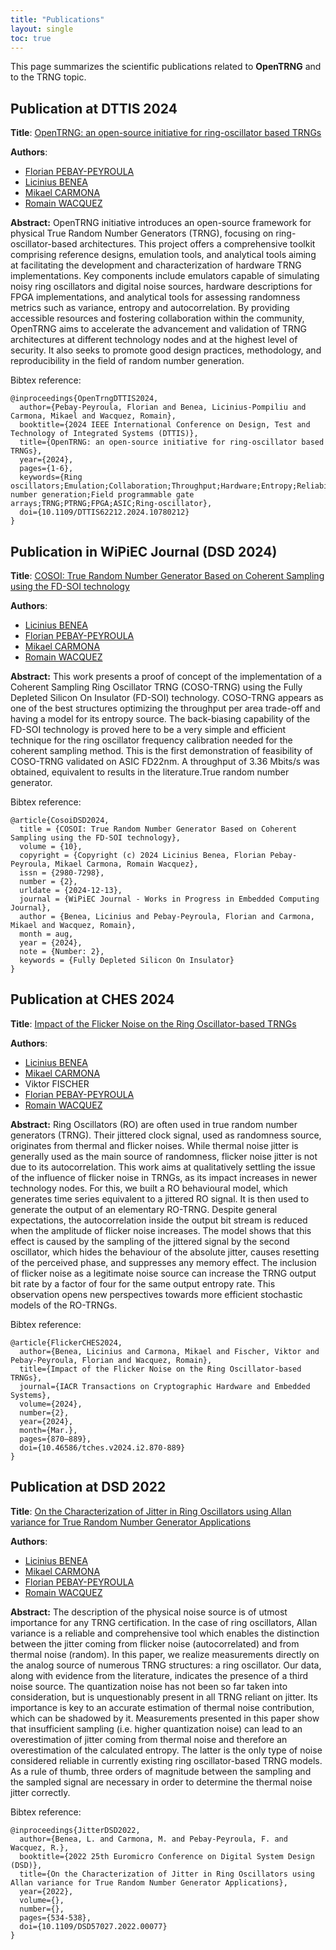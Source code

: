 ```yaml
---
title: "Publications"
layout: single
toc: true
---
```


This page summarizes the scientific publications related to **OpenTRNG** and to the TRNG topic.

## Publication at DTTIS 2024

**Title**: [OpenTRNG: an open-source initiative for ring-oscillator based TRNGs](https://ieeexplore.ieee.org/document/10780212)

**Authors**:
- [Florian PEBAY-PEYROULA](contributors#florian-pebay-peyroula)
- [Licinius BENEA](contributors#licinius-benea)
- [Mikael CARMONA](contributors#mikael-carmona)
- [Romain WACQUEZ](contributors#romain-wacquez)

**Abstract:** OpenTRNG initiative introduces an open-source framework for physical True Random Number Generators (TRNG), focusing on ring-oscillator-based architectures. This project offers a comprehensive toolkit comprising reference designs, emulation tools, and analytical tools aiming at facilitating the development and characterization of hardware TRNG implementations. Key components include emulators capable of simulating noisy ring oscillators and digital noise sources, hardware descriptions for FPGA implementations, and analytical tools for assessing randomness metrics such as variance, entropy and autocorrelation. By providing accessible resources and fostering collaboration within the community, OpenTRNG aims to accelerate the advancement and validation of TRNG architectures at different technology nodes and at the highest level of security. It also seeks to promote good design practices, methodology, and reproducibility in the field of random number generation.

Bibtex reference:
```
@inproceedings{OpenTrngDTTIS2024,
  author={Pebay-Peyroula, Florian and Benea, Licinius-Pompiliu and Carmona, Mikael and Wacquez, Romain},
  booktitle={2024 IEEE International Conference on Design, Test and Technology of Integrated Systems (DTTIS)}, 
  title={OpenTRNG: an open-source initiative for ring-oscillator based TRNGs}, 
  year={2024},
  pages={1-6},
  keywords={Ring oscillators;Emulation;Collaboration;Throughput;Hardware;Entropy;Reliability;Security;Random number generation;Field programmable gate arrays;TRNG;PTRNG;FPGA;ASIC;Ring-oscillator},
  doi={10.1109/DTTIS62212.2024.10780212}
}
```

## Publication in WiPiEC Journal (DSD 2024)

**Title**: [COSOI: True Random Number Generator Based on Coherent Sampling using the FD-SOI technology](https://wipiec.digitalheritage.me/index.php/wipiecjournal/article/view/60)

**Authors**:
- [Licinius BENEA](contributors#licinius-benea)
- [Florian PEBAY-PEYROULA](contributors#florian-pebay-peyroula)
- [Mikael CARMONA](contributors#mikael-carmona)
- [Romain WACQUEZ](contributors#romain-wacquez)

**Abstract:** This work presents a proof of concept of the implementation of a Coherent Sampling Ring Oscillator TRNG (COSO-TRNG) using the Fully Depleted Silicon On Insulator (FD-SOI) technology. COSO-TRNG appears as one of the best structures optimizing the throughput per area trade-off and having a model for its entropy source. The back-biasing capability of the FD-SOI technology is proved here to be a very simple and efficient technique for the ring oscillator frequency calibration needed for the coherent sampling method. This is the first demonstration of feasibility of COSO-TRNG validated on ASIC FD22nm. A throughput of 3.36 Mbits/s was obtained, equivalent to results in the literature.True random number generator.

Bibtex reference:
```
@article{CosoiDSD2024,
  title = {COSOI: True Random Number Generator Based on Coherent Sampling using the FD-SOI technology},
  volume = {10},
  copyright = {Copyright (c) 2024 Licinius Benea, Florian Pebay-Peyroula, Mikael Carmona, Romain Wacquez},
  issn = {2980-7298},
  number = {2},
  urldate = {2024-12-13},
  journal = {WiPiEC Journal - Works in Progress in Embedded Computing Journal},
  author = {Benea, Licinius and Pebay-Peyroula, Florian and Carmona, Mikael and Wacquez, Romain},
  month = aug,
  year = {2024},
  note = {Number: 2},
  keywords = {Fully Depleted Silicon On Insulator}
}
```

## Publication at CHES 2024

**Title**: [Impact of the Flicker Noise on the Ring Oscillator-based TRNGs](https://tches.iacr.org/index.php/TCHES/article/view/11450)

**Authors**:
- [Licinius BENEA](contributors#licinius-benea)
- [Mikael CARMONA](contributors#mikael-carmona)
- Viktor FISCHER
- [Florian PEBAY-PEYROULA](contributors#florian-pebay-peyroula)
- [Romain WACQUEZ](contributors#romain-wacquez)

**Abstract:** Ring Oscillators (RO) are often used in true random number generators (TRNG). Their jittered clock signal, used as randomness source, originates from thermal and flicker noises. While thermal noise jitter is generally used as the main source of randomness, flicker noise jitter is not due to its autocorrelation. This work aims at qualitatively settling the issue of the influence of flicker noise in TRNGs, as its impact increases in newer technology nodes. For this, we built a RO behavioural model, which generates time series equivalent to a jittered RO signal. It is then used to generate the output of an elementary RO-TRNG. Despite general expectations, the autocorrelation inside the output bit stream is reduced when the amplitude of flicker noise increases. The model shows that this effect is caused by the sampling of the jittered signal by the second oscillator, which hides the behaviour of the absolute jitter, causes resetting of the perceived phase, and suppresses any memory effect. The inclusion of flicker noise as a legitimate noise source can increase the TRNG output bit rate by a factor of four for the same output entropy rate. This observation opens new perspectives towards more efficient stochastic models of the RO-TRNGs.

Bibtex reference:
```
@article{FlickerCHES2024,
  author={Benea, Licinius and Carmona, Mikael and Fischer, Viktor and Pebay-Peyroula, Florian and Wacquez, Romain},
  title={Impact of the Flicker Noise on the Ring Oscillator-based TRNGs},
  journal={IACR Transactions on Cryptographic Hardware and Embedded Systems},
  volume={2024},
  number={2},
  year={2024},
  month={Mar.},
  pages={870–889},
  doi={10.46586/tches.v2024.i2.870-889}
}
```

## Publication at DSD 2022

**Title**: [On the Characterization of Jitter in Ring Oscillators using Allan variance for True Random Number Generator Applications](https://ieeexplore.ieee.org/document/9996678)

**Authors**:
- [Licinius BENEA](contributors#licinius-benea)
- [Mikael CARMONA](contributors#mikael-carmona)
- [Florian PEBAY-PEYROULA](contributors#florian-pebay-peyroula)
- [Romain WACQUEZ](contributors#romain-wacquez)

**Abstract:** The description of the physical noise source is of utmost importance for any TRNG certification. In the case of ring oscillators, Allan variance is a reliable and comprehensive tool which enables the distinction between the jitter coming from flicker noise (autocorrelated) and from thermal noise (random). In this paper, we realize measurements directly on the analog source of numerous TRNG structures: a ring oscillator. Our data, along with evidence from the literature, indicates the presence of a third noise source. The quantization noise has not been so far taken into consideration, but is unquestionably present in all TRNG reliant on jitter. Its importance is key to an accurate estimation of thermal noise contribution, which can be shadowed by it. Measurements presented in this paper show that insufficient sampling (i.e. higher quantization noise) can lead to an overestimation of jitter coming from thermal noise and therefore an overestimation of the calculated entropy. The latter is the only type of noise considered reliable in currently existing ring oscillator-based TRNG models. As a rule of thumb, three orders of magnitude between the sampling and the sampled signal are necessary in order to determine the thermal noise jitter correctly.

Bibtex reference:
```
@inproceedings{JitterDSD2022,
  author={Benea, L. and Carmona, M. and Pebay-Peyroula, F. and Wacquez, R.},
  booktitle={2022 25th Euromicro Conference on Digital System Design (DSD)}, 
  title={On the Characterization of Jitter in Ring Oscillators using Allan variance for True Random Number Generator Applications}, 
  year={2022},
  volume={},
  number={},
  pages={534-538},
  doi={10.1109/DSD57027.2022.00077}
}
```
